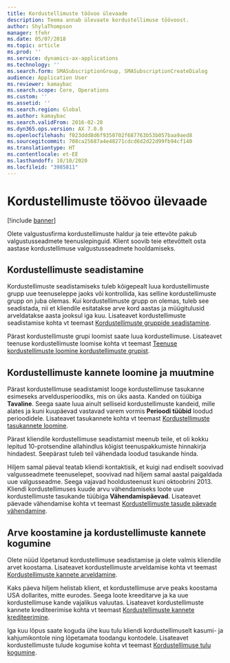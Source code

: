 ```yaml
---
title: Kordustellimuste töövoo ülevaade
description: Teema annab ülevaate kordustellimuse töövoost.
author: ShylaThompson
manager: tfehr
ms.date: 05/07/2018
ms.topic: article
ms.prod: ''
ms.service: dynamics-ax-applications
ms.technology: ''
ms.search.form: SMASubscriptionGroup, SMASubscriptionCreateDialog
audience: Application User
ms.reviewer: kamaybac
ms.search.scope: Core, Operations
ms.custom: ''
ms.assetid: ''
ms.search.region: Global
ms.author: kamaybac
ms.search.validFrom: 2016-02-28
ms.dyn365.ops.version: AX 7.0.0
ms.openlocfilehash: f023ddd8d6f9350702f687763b53b057baa9aed8
ms.sourcegitcommit: 708ca25687a4e48271cdcd6d2d22d99fb94cf140
ms.translationtype: HT
ms.contentlocale: et-EE
ms.lasthandoff: 10/10/2020
ms.locfileid: "3985811"
---
```

# <a name="subscription-workflow-overview"></a>Kordustellimuste töövoo ülevaade 

[!include [banner](../includes/banner.md)]


Olete valgustusfirma kordustellimuste haldur ja teie ettevõte pakub valgustusseadmete teenuslepinguid. Klient soovib teie ettevõttelt osta aastase kordustellimuse valgustusseadmete hooldamiseks.

## <a name="setting-up-subscriptions"></a>Kordustellimuste seadistamine

Kordustellimuste seadistamiseks tuleb kõigepealt luua kordustellimuste grupp uue teenuseleppe jaoks või kontrollida, kas selline kordustellimuste grupp on juba olemas. Kui kordustellimuste grupp on olemas, tuleb see seadistada, nii et kliendile esitatakse arve kord aastas ja müügitulusid arveldatakse aasta jooksul iga kuu. Lisateavet kordustellimuste seadistamise kohta vt teemast [Kordustellimuste gruppide seadistamine](set-up-subscription-groups.md).

Pärast kordustellimuste grupi loomist saate luua kordustellimuse. Lisateavet teenuse kordustellimuste loomise kohta vt teemast [Teenuse kordustellimuste loomine kordustellimuste grupist](create-service-subscriptions-from-subscription-group.md).

## <a name="create-and-modify-subscription-transactions"></a>Kordustellimuste kannete loomine ja muutmine

Pärast kordustellimuse seadistamist looge kordustellimuse tasukanne esimeseks arveldusperioodiks, mis on üks aasta. Kanded on tüübiga **Tavaline**. Seega saate luua ainult selliseid kordustellimuste kandeid, mille alates ja kuni kuupäevad vastavad varem vormis **Perioodi tüübid** loodud perioodidele. Lisateavet tasukannete kohta vt teemast [Kordustellimuste tasukannete loomine](create-subscription-fee-transactions.md).

Pärast kliendile kordustellimuse seadistamist meenub teile, et oli kokku lepitud 10-protsendine allahindlus kõigist teenuspakkumiste hinnakirja hindadest. Seepärast tuleb teil vähendada loodud tasukande hinda.

Hiljem samal päeval teatab kliendi kontaktisik, et kuigi nad endiselt soovivad valgusseadmete teenuselepet, soovivad nad hiljem samal aastal paigaldada uue valgusseadme. Seega vajavad hooldusteenust kuni oktoobrini 2013. Kliendi kordustellimuses kuude arvu vähendamiseks loote uue kordustellimuste tasukande tüübiga **Vähendamispäevad**. Lisateavet päevade vähendamise kohta vt teemast [Kordustellimuste tasude päevade vähendamine](reduce-the-days-on-subscription-fees.md).

## <a name="invoice-and-accrue-subscription-transactions"></a>Arve koostamine ja kordustellimuste kannete kogumine

Olete nüüd lõpetanud kordustellimuse seadistamise ja olete valmis kliendile arvet koostama. Lisateavet kordustellimuste arveldamise kohta vt teemast [Kordustellimuste kannete arveldamine](invoice-subscription-transactions.md).

Kaks päeva hiljem helistab klient, et kordustellimuse arve peaks koostama USA dollarites, mitte eurodes. Seega loote kreeditarve ja ka uue kordustellimuse kande vajalikus valuutas. Lisateavet kordustellimuste kannete krediteerimise kohta vt teemast [Kordustellimuste kannete krediteerimine](credit-subscription-transactions.md).

Iga kuu lõpus saate koguda ühe kuu tulu kliendi kordustellimuselt kasumi- ja kahjumikontole ning lõpetamata toodangu kontodele. Lisateavet kordustellimuste tulude kogumise kohta vt teemast [Kordustellimuse tulu kogumine](accrue-subscription-revenue.md).

  


